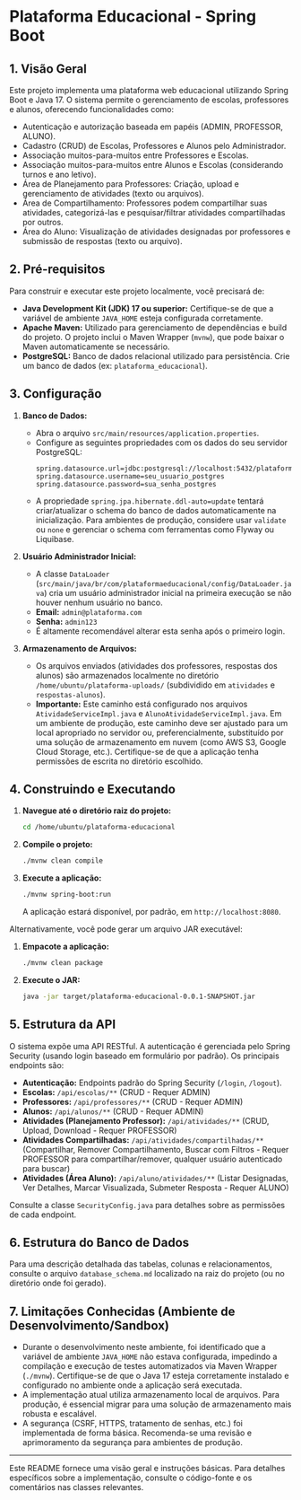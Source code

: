 # Plataforma Educacional - Spring Boot

## 1. Visão Geral

Este projeto implementa uma plataforma web educacional utilizando Spring Boot e Java 17. O sistema permite o gerenciamento de escolas, professores e alunos, oferecendo funcionalidades como:

*   Autenticação e autorização baseada em papéis (ADMIN, PROFESSOR, ALUNO).
*   Cadastro (CRUD) de Escolas, Professores e Alunos pelo Administrador.
*   Associação muitos-para-muitos entre Professores e Escolas.
*   Associação muitos-para-muitos entre Alunos e Escolas (considerando turnos e ano letivo).
*   Área de Planejamento para Professores: Criação, upload e gerenciamento de atividades (texto ou arquivos).
*   Área de Compartilhamento: Professores podem compartilhar suas atividades, categorizá-las e pesquisar/filtrar atividades compartilhadas por outros.
*   Área do Aluno: Visualização de atividades designadas por professores e submissão de respostas (texto ou arquivo).

## 2. Pré-requisitos

Para construir e executar este projeto localmente, você precisará de:

*   **Java Development Kit (JDK) 17 ou superior:** Certifique-se de que a variável de ambiente `JAVA_HOME` esteja configurada corretamente.
*   **Apache Maven:** Utilizado para gerenciamento de dependências e build do projeto. O projeto inclui o Maven Wrapper (`mvnw`), que pode baixar o Maven automaticamente se necessário.
*   **PostgreSQL:** Banco de dados relacional utilizado para persistência. Crie um banco de dados (ex: `plataforma_educacional`).

## 3. Configuração

1.  **Banco de Dados:**
    *   Abra o arquivo `src/main/resources/application.properties`.
    *   Configure as seguintes propriedades com os dados do seu servidor PostgreSQL:
        ```properties
        spring.datasource.url=jdbc:postgresql://localhost:5432/plataforma_educacional
        spring.datasource.username=seu_usuario_postgres
        spring.datasource.password=sua_senha_postgres
        ```
    *   A propriedade `spring.jpa.hibernate.ddl-auto=update` tentará criar/atualizar o schema do banco de dados automaticamente na inicialização. Para ambientes de produção, considere usar `validate` ou `none` e gerenciar o schema com ferramentas como Flyway ou Liquibase.

2.  **Usuário Administrador Inicial:**
    *   A classe `DataLoader` (`src/main/java/br/com/plataformaeducacional/config/DataLoader.java`) cria um usuário administrador inicial na primeira execução se não houver nenhum usuário no banco.
    *   **Email:** `admin@plataforma.com`
    *   **Senha:** `admin123`
    *   É altamente recomendável alterar esta senha após o primeiro login.

3.  **Armazenamento de Arquivos:**
    *   Os arquivos enviados (atividades dos professores, respostas dos alunos) são armazenados localmente no diretório `/home/ubuntu/plataforma-uploads/` (subdividido em `atividades` e `respostas-alunos`).
    *   **Importante:** Este caminho está configurado nos arquivos `AtividadeServiceImpl.java` e `AlunoAtividadeServiceImpl.java`. Em um ambiente de produção, este caminho deve ser ajustado para um local apropriado no servidor ou, preferencialmente, substituído por uma solução de armazenamento em nuvem (como AWS S3, Google Cloud Storage, etc.). Certifique-se de que a aplicação tenha permissões de escrita no diretório escolhido.

## 4. Construindo e Executando

1.  **Navegue até o diretório raiz do projeto:**
    ```bash
    cd /home/ubuntu/plataforma-educacional
    ```
2.  **Compile o projeto:**
    ```bash
    ./mvnw clean compile
    ```
3.  **Execute a aplicação:**
    ```bash
    ./mvnw spring-boot:run
    ```
    A aplicação estará disponível, por padrão, em `http://localhost:8080`.

Alternativamente, você pode gerar um arquivo JAR executável:

1.  **Empacote a aplicação:**
    ```bash
    ./mvnw clean package
    ```
2.  **Execute o JAR:**
    ```bash
    java -jar target/plataforma-educacional-0.0.1-SNAPSHOT.jar
    ```

## 5. Estrutura da API

O sistema expõe uma API RESTful. A autenticação é gerenciada pelo Spring Security (usando login baseado em formulário por padrão). Os principais endpoints são:

*   **Autenticação:** Endpoints padrão do Spring Security (`/login`, `/logout`).
*   **Escolas:** `/api/escolas/**` (CRUD - Requer ADMIN)
*   **Professores:** `/api/professores/**` (CRUD - Requer ADMIN)
*   **Alunos:** `/api/alunos/**` (CRUD - Requer ADMIN)
*   **Atividades (Planejamento Professor):** `/api/atividades/**` (CRUD, Upload, Download - Requer PROFESSOR)
*   **Atividades Compartilhadas:** `/api/atividades/compartilhadas/**` (Compartilhar, Remover Compartilhamento, Buscar com Filtros - Requer PROFESSOR para compartilhar/remover, qualquer usuário autenticado para buscar)
*   **Atividades (Área Aluno):** `/api/aluno/atividades/**` (Listar Designadas, Ver Detalhes, Marcar Visualizada, Submeter Resposta - Requer ALUNO)

Consulte a classe `SecurityConfig.java` para detalhes sobre as permissões de cada endpoint.

## 6. Estrutura do Banco de Dados

Para uma descrição detalhada das tabelas, colunas e relacionamentos, consulte o arquivo `database_schema.md` localizado na raiz do projeto (ou no diretório onde foi gerado).

## 7. Limitações Conhecidas (Ambiente de Desenvolvimento/Sandbox)

*   Durante o desenvolvimento neste ambiente, foi identificado que a variável de ambiente `JAVA_HOME` não estava configurada, impedindo a compilação e execução de testes automatizados via Maven Wrapper (`./mvnw`). Certifique-se de que o Java 17 esteja corretamente instalado e configurado no ambiente onde a aplicação será executada.
*   A implementação atual utiliza armazenamento local de arquivos. Para produção, é essencial migrar para uma solução de armazenamento mais robusta e escalável.
*   A segurança (CSRF, HTTPS, tratamento de senhas, etc.) foi implementada de forma básica. Recomenda-se uma revisão e aprimoramento da segurança para ambientes de produção.

---

Este README fornece uma visão geral e instruções básicas. Para detalhes específicos sobre a implementação, consulte o código-fonte e os comentários nas classes relevantes.

